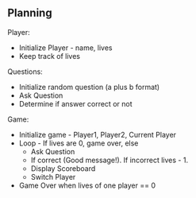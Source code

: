 ## Planning

  Player: 
  - Initialize Player - name, lives
  - Keep track of lives

  Questions:  
  - Initialize random question (a plus b format)
  - Ask Question
  - Determine if answer correct or not

  Game: 
  - Initialize game - Player1, Player2, Current Player
  - Loop - If lives are 0, game over, else
    - Ask Question
    - If correct (Good message!). If incorrect lives - 1.
    - Display Scoreboard
    - Switch Player
  - Game Over when lives of one player == 0
